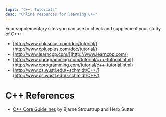 ```yaml
---
topic: "C++: Tutorials"
desc: "Online resources for learning C++"
---
```


Four supplementary sites you can use to check and supplement your study of C++:

* [http://www.cplusplus.com/doc/tutorial/](http://www.cplusplus.com/doc/tutorial/)
* [http://www.learncpp.com/](http://www.learncpp.com/)
* [http://www.cprogramming.com/tutorial/c++-tutorial.html](http://www.cprogramming.com/tutorial/c++-tutorial.html)
* [http://www.cs.wustl.edu/~schmidt/C++/](http://www.cs.wustl.edu/~schmidt/C++/)

# C++ References


* [C++ Core Guidelines](http://isocpp.github.io/CppCoreGuidelines/CppCoreGuidelines) by Bjarne Stroustrup and Herb Sutter 
